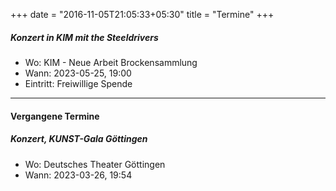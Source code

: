 +++
date = "2016-11-05T21:05:33+05:30"
title = "Termine"
+++

##### Konzert in KIM mit the Steeldrivers

* Wo: KIM - Neue Arbeit Brockensammlung
* Wann: 2023-05-25, 19:00
* Eintritt: Freiwillige Spende

----

#### Vergangene Termine

##### Konzert, KUNST-Gala Göttingen

* Wo: Deutsches Theater Göttingen
* Wann: 2023-03-26, 19:54

